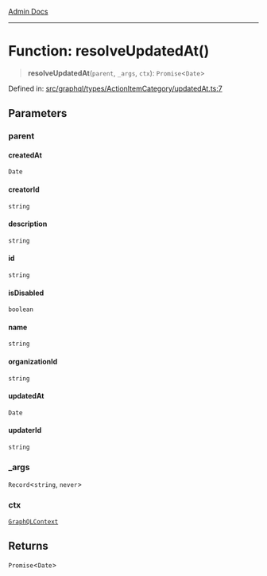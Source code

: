 [Admin Docs](/)

***

# Function: resolveUpdatedAt()

> **resolveUpdatedAt**(`parent`, `_args`, `ctx`): `Promise`\<`Date`\>

Defined in: [src/graphql/types/ActionItemCategory/updatedAt.ts:7](https://github.com/gautam-divyanshu/talawa-api/blob/22f85ff86fcf5f38b53dcdb9fe90ab33ea32d944/src/graphql/types/ActionItemCategory/updatedAt.ts#L7)

## Parameters

### parent

#### createdAt

`Date`

#### creatorId

`string`

#### description

`string`

#### id

`string`

#### isDisabled

`boolean`

#### name

`string`

#### organizationId

`string`

#### updatedAt

`Date`

#### updaterId

`string`

### \_args

`Record`\<`string`, `never`\>

### ctx

[`GraphQLContext`](../../../../context/type-aliases/GraphQLContext.md)

## Returns

`Promise`\<`Date`\>
